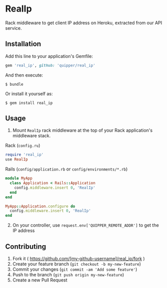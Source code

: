 # RealIp

Rack middleware to get client IP address on Heroku, extracted from our API service.

## Installation

Add this line to your application's Gemfile:

```ruby
gem 'real_ip', github: 'quipper/real_ip'
```

And then execute:

    $ bundle

Or install it yourself as:

    $ gem install real_ip

## Usage

1. Mount `RealIp` rack middleware at the top of your Rack application's middleware stack.

  Rack (`config.ru`)

  ```ruby
  require 'real_ip'
  use RealIp
  ```

  Rails (`config/application.rb` or `config/environments/*.rb`)

  ```ruby
  module MyApp
    class Application < Rails::Application
      config.middleware.insert 0, 'RealIp'
    end
  end

  MyApp::Application.configure do
    config.middleware.insert 0, 'RealIp'
  end
  ```

2. On your controller, use `request.env['QUIPPER_REMOTE_ADDR']` to get the IP address

## Contributing

1. Fork it ( https://github.com/[my-github-username]/real_ip/fork )
2. Create your feature branch (`git checkout -b my-new-feature`)
3. Commit your changes (`git commit -am 'Add some feature'`)
4. Push to the branch (`git push origin my-new-feature`)
5. Create a new Pull Request

